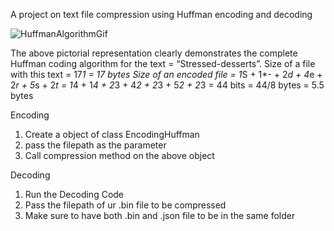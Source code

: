 A project on text file compression using Huffman encoding and decoding


![HuffmanAlgorithmGif](https://github.com/arfath11/Text_File_Compression_Me/assets/74487575/1765d0dd-e403-40c0-b020-b3c9b8f37f92)

The above pictorial representation clearly demonstrates the complete Huffman coding algorithm 
for the text = “Stressed-desserts”. 
Size of a file with this text =  17*1 = 17 bytes
Size of an encoded file = 1*S + 1*- + 2*d + 4*e + 2*r + 5*s + 2*t = 1*4 + 1*4 + 2*3 + 4*2 + 2*3 + 5*2 + 2*3 =  44 bits = 44/8
bytes = 5.5 bytes


Encoding 

1. Create a object of class EncodingHuffman 
2. pass the  filepath as the parameter
3. Call compression method on   the above object 

Decoding 
1. Run the Decoding Code
2. Pass the filepath of ur .bin file to be compressed
3. Make sure to have both .bin and .json file to be in the same folder
